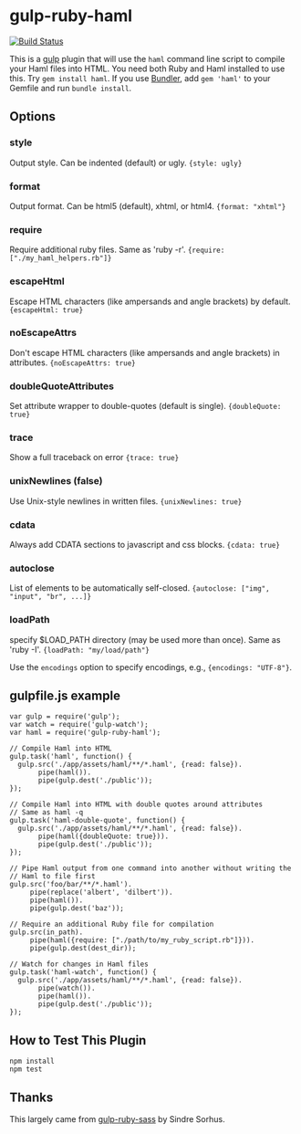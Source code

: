 # gulp-ruby-haml

[![Build Status](https://semaphoreci.com/api/v1/projects/507d5fc2-af2c-4dee-9c1c-30134ffcac3a/613987/badge.svg)](https://semaphoreci.com/cheshire137/gulp-ruby-haml)

This is a [gulp](http://gulpjs.com/) plugin that will use the `haml` command
line script to compile your Haml files into HTML. You need both Ruby and Haml
installed to use this. Try `gem install haml`. If you use
[Bundler](http://bundler.io/), add `gem 'haml'` to your Gemfile and run
`bundle install`.

## Options

### style
Output style. Can be indented (default) or ugly.
`{style: ugly}`

### format
Output format. Can be html5 (default), xhtml, or html4.
`{format: "xhtml"}`

### require
Require additional ruby files. Same as 'ruby -r'.
`{require: ["./my_haml_helpers.rb"]}`

### escapeHtml
Escape HTML characters (like ampersands and angle brackets) by default.
`{escapeHtml: true}`

### noEscapeAttrs
Don't escape HTML characters (like ampersands and angle brackets) in attributes.
`{noEscapeAttrs: true}`

### doubleQuoteAttributes
Set attribute wrapper to double-quotes (default is single).
`{doubleQuote: true}`

### trace
Show a full traceback on error
`{trace: true}`

### unixNewlines (false)
Use Unix-style newlines in written files.
`{unixNewlines: true}`

### cdata
Always add CDATA sections to javascript and css blocks.
`{cdata: true}`

### autoclose
List of elements to be automatically self-closed.
`{autoclose: ["img", "input", "br", ...]}`

### loadPath
specify $LOAD_PATH directory (may be used more than once). Same as 'ruby -I'.
`{loadPath: "my/load/path"}`

Use the `encodings` option to specify encodings, e.g., `{encodings: "UTF-8"}`.

## gulpfile.js example

    var gulp = require('gulp');
    var watch = require('gulp-watch');
    var haml = require('gulp-ruby-haml');

    // Compile Haml into HTML
    gulp.task('haml', function() {
      gulp.src('./app/assets/haml/**/*.haml', {read: false}).
           pipe(haml()).
           pipe(gulp.dest('./public'));
    });

    // Compile Haml into HTML with double quotes around attributes
    // Same as haml -q
    gulp.task('haml-double-quote', function() {
      gulp.src('./app/assets/haml/**/*.haml', {read: false}).
           pipe(haml({doubleQuote: true})).
           pipe(gulp.dest('./public'));
    });

    // Pipe Haml output from one command into another without writing the
    // Haml to file first
    gulp.src('foo/bar/**/*.haml').
         pipe(replace('albert', 'dilbert')).
         pipe(haml()).
         pipe(gulp.dest('baz'));

    // Require an additional Ruby file for compilation
    gulp.src(in_path).
         pipe(haml({require: ["./path/to/my_ruby_script.rb"]})).
         pipe(gulp.dest(dest_dir));

    // Watch for changes in Haml files
    gulp.task('haml-watch', function() {
      gulp.src('./app/assets/haml/**/*.haml', {read: false}).
           pipe(watch()).
           pipe(haml()).
           pipe(gulp.dest('./public'));
    });

## How to Test This Plugin

    npm install
    npm test

## Thanks

This largely came from [gulp-ruby-sass](https://github.com/sindresorhus/gulp-ruby-sass) by Sindre Sorhus.
